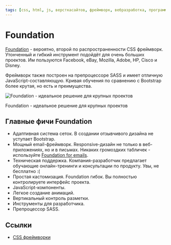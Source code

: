 ```yaml
---
tags: [css, html, js, версткасайтов, фреймворк, вебразработка, программирование]
---
```

# Foundation

[Foundation](https://foundation.zurb.com/) - вероятно, второй по распространенности CSS фреймворк. Утонченный и гибкий инструмент подойдёт для очень больших проектов. Им пользуются Facebook, eBay, Mozilla, Adobe, HP, Cisco и Disney.

Фреймворк также построен на препроцессоре SASS и имеет отличную JavaScript-составляющую. Кривая обучения по сравнению с Bootstrap более крутая, но есть и преимущества.

![Foundation - идеальное решение для крупных проектов](https://media.proglib.io/posts/2020/01/14/836ebcd18ab01d9f60fc35882cc11b37.png)

Foundation - идеальное решение для крупных проектов

## Главные фичи Foundation

- Адаптивная система сеток. В создании отзывчивого дизайна не уступает Bootstrap.
- Мощный email-фреймворк. Responsive-дизайн не только в веб-приложениях, но и в письмах. Никаких громоздких табличек - используйте [Foundation for emails](https://foundation.zurb.com/emails.html).
- Техническая поддержка. Компания-разработчик предлагает обучающие онлайн-тренинги и консультации по продукту. Увы, не бесплатно :(
- Простая кастомизация. Foundation гибок. Вы полностью контролируете интерфейс проекта.
- JavaScript-компоненты.
- Легкое создание анимаций.
- Вертикальный контроль разметки.
- Инструменты для разработчика.
- Препроцессор SASS.

## Ссылки

- [CSS фреймворки](CSS%20%D1%84%D1%80%D0%B5%D0%B9%D0%BC%D0%B2%D0%BE%D1%80%D0%BA%D0%B8.md)
